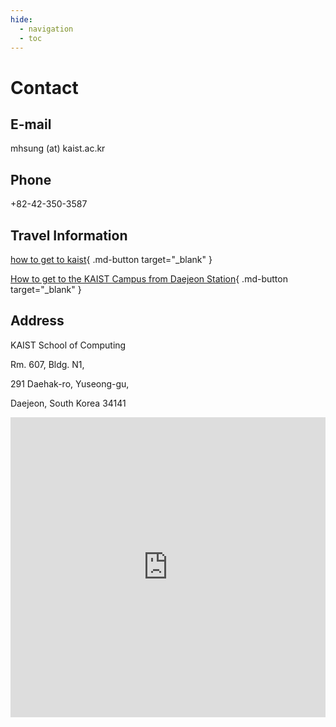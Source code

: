 ```yaml
---
hide:
  - navigation
  - toc
---
```



# Contact

## E-mail

mhsung (at) kaist.ac.kr
 

## Phone

+82-42-350-3587
 

## Travel Information

[how to get to kaist](https://www.kaist.ac.kr/en/html/kaist/01200201.html){ .md-button target="_blank" }

[How to get to the KAIST Campus from Daejeon Station](https://mhsung.github.io/gvc-workshop-2022/assets/daejeon_station_to_KAIST.pdf){ .md-button target="_blank" }


## Address

KAIST School of Computing

Rm. 607, Bldg. N1,

291 Daehak-ro, Yuseong-gu,

Daejeon, South Korea 34141

<iframe src="https://www.google.com/maps/embed?pb=!1m18!1m12!1m3!1d3212.508876879928!2d127.36187626920726!3d36.372673244189514!2m3!1f0!2f0!3f0!3m2!1i1024!2i768!4f13.1!3m3!1m2!1s0x35654bcb6deebfb5%3A0x905962e9ba4daa68!2zS0FJU1Qg6rmA67OR7Zi444aN6rmA7IK87Je0IElU7Jy17ZWpIOu5jOuUqShOMSk!5e0!3m2!1sen!2sca!4v1704901579670!5m2!1sen!2sca" width="100%" height="480" style="border:0;" allowfullscreen="" loading="lazy" referrerpolicy="no-referrer-when-downgrade"></iframe>
<br>
